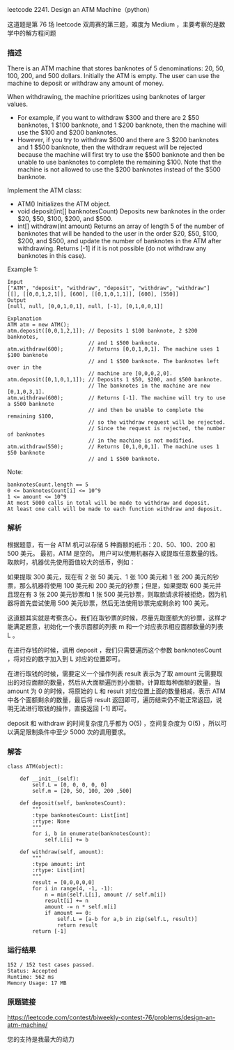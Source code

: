 leetcode  2241. Design an ATM Machine（python）

这道题是第 76 场 leetcode 双周赛的第三题，难度为 Medium ，主要考察的是数学中的解方程问题


### 描述


There is an ATM machine that stores banknotes of 5 denominations: 20, 50, 100, 200, and 500 dollars. Initially the ATM is empty. The user can use the machine to deposit or withdraw any amount of money.

When withdrawing, the machine prioritizes using banknotes of larger values.

* For example, if you want to withdraw $300 and there are 2 $50 banknotes, 1 $100 banknote, and 1 $200 banknote, then the machine will use the $100 and $200 banknotes.
* However, if you try to withdraw $600 and there are 3 $200 banknotes and 1 $500 banknote, then the withdraw request will be rejected because the machine will first try to use the $500 banknote and then be unable to use banknotes to complete the remaining $100. Note that the machine is not allowed to use the $200 banknotes instead of the $500 banknote.

Implement the ATM class:

* ATM() Initializes the ATM object.
* void deposit(int[] banknotesCount) Deposits new banknotes in the order $20, $50, $100, $200, and $500.
* int[] withdraw(int amount) Returns an array of length 5 of the number of banknotes that will be handed to the user in the order $20, $50, $100, $200, and $500, and update the number of banknotes in the ATM after withdrawing. Returns [-1] if it is not possible (do not withdraw any banknotes in this case).



Example 1:

	Input
	["ATM", "deposit", "withdraw", "deposit", "withdraw", "withdraw"]
	[[], [[0,0,1,2,1]], [600], [[0,1,0,1,1]], [600], [550]]
	Output
	[null, null, [0,0,1,0,1], null, [-1], [0,1,0,0,1]]
	
	Explanation
	ATM atm = new ATM();
	atm.deposit([0,0,1,2,1]); // Deposits 1 $100 banknote, 2 $200 banknotes,
	                          // and 1 $500 banknote.
	atm.withdraw(600);        // Returns [0,0,1,0,1]. The machine uses 1 $100 banknote
	                          // and 1 $500 banknote. The banknotes left over in the
	                          // machine are [0,0,0,2,0].
	atm.deposit([0,1,0,1,1]); // Deposits 1 $50, $200, and $500 banknote.
	                          // The banknotes in the machine are now [0,1,0,3,1].
	atm.withdraw(600);        // Returns [-1]. The machine will try to use a $500 banknote
	                          // and then be unable to complete the remaining $100,
	                          // so the withdraw request will be rejected.
	                          // Since the request is rejected, the number of banknotes
	                          // in the machine is not modified.
	atm.withdraw(550);        // Returns [0,1,0,0,1]. The machine uses 1 $50 banknote
	                          // and 1 $500 banknote.





Note:

	banknotesCount.length == 5
	0 <= banknotesCount[i] <= 10^9
	1 <= amount <= 10^9
	At most 5000 calls in total will be made to withdraw and deposit.
	At least one call will be made to each function withdraw and deposit.


### 解析


根据题意，有一台 ATM 机可以存储 5 种面额的纸币：20、50、100、200 和 500 美元。 最初，ATM 是空的。 用户可以使用机器存入或提取任意数量的钱。取款时，机器优先使用面值较大的纸币，例如：

如果提取 300 美元，现在有 2 张 50 美元、1 张 100 美元和 1 张 200 美元的钞票，那么机器将使用 100 美元和 200 美元的钞票；但是，如果提取 600 美元并且现在有 3 张 200 美元钞票和 1 张 500 美元钞票，则取款请求将被拒绝，因为机器将首先尝试使用 500 美元钞票，然后无法使用钞票完成剩余的 100 美元。

这道题其实就是考察贪心，我们在取钞票的时候，尽量先取面额大的钞票，这样才能满足题意，初始化一个表示面额的列表 m 和一个对应表示相应面额数量的列表 L 。

在进行存钱的时候，调用 deposit ，我们只需要遍历这个参数 banknotesCount ，将对应的数字加入到 L 对应的位置即可。

在进行取钱的时候，需要定义一个操作列表 result 表示为了取 amount 元需要取出的对应面额的数量，然后从大面额遍历到小面额，计算取每种面额的数量，当 amount 为 0 的时候，将原始的 L 和 result 对应位置上面的数量相减，表示 ATM 中各个面额剩余的数量，最后将 result 返回即可，遍历结束仍不能正常返回，说明无法进行取钱的操作，直接返回 [-1] 即可。

deposit 和 withdraw 的时间复杂度几乎都为 O(5) ，空间复杂度为 O(5) ，所以可以满足限制条件中至少 5000 次的调用要求。

### 解答
				

	class ATM(object):
	
	    def __init__(self):
	        self.L = [0, 0, 0, 0, 0]
	        self.m = [20, 50, 100, 200 ,500]
	
	    def deposit(self, banknotesCount):
	        """
	        :type banknotesCount: List[int]
	        :rtype: None
	        """
	        for i, b in enumerate(banknotesCount):
	            self.L[i] += b
	    
	    def withdraw(self, amount):
	        """
	        :type amount: int
	        :rtype: List[int]
	        """
	        result = [0,0,0,0,0]
	        for i in range(4, -1, -1):
	            n = min(self.L[i], amount // self.m[i])
	            result[i] += n
	            amount -= n * self.m[i]
	            if amount == 0:
	                self.L = [a-b for a,b in zip(self.L, result)]
	                return result
	        return [-1]
  
			
### 运行结果

	
	152 / 152 test cases passed.
	Status: Accepted
	Runtime: 562 ms
	Memory Usage: 17 MB


### 原题链接


https://leetcode.com/contest/biweekly-contest-76/problems/design-an-atm-machine/


您的支持是我最大的动力
